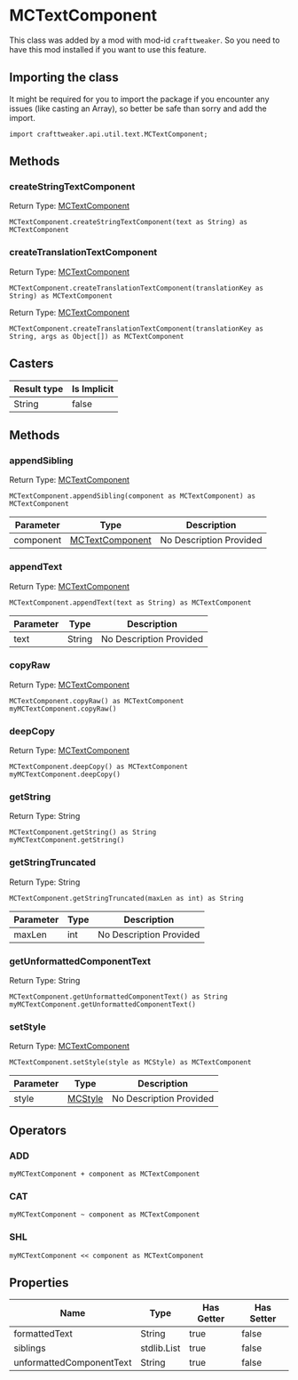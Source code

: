 # MCTextComponent

This class was added by a mod with mod-id `crafttweaker`. So you need to have this mod installed if you want to use this feature.

## Importing the class

It might be required for you to import the package if you encounter any issues (like casting an Array), so better be safe than sorry and add the import.
```zenscript
import crafttweaker.api.util.text.MCTextComponent;
```


## Methods

### createStringTextComponent

Return Type: [MCTextComponent](/vanilla/api/util/text/MCTextComponent)

```zenscript
MCTextComponent.createStringTextComponent(text as String) as MCTextComponent
```
### createTranslationTextComponent

Return Type: [MCTextComponent](/vanilla/api/util/text/MCTextComponent)

```zenscript
MCTextComponent.createTranslationTextComponent(translationKey as String) as MCTextComponent
```
Return Type: [MCTextComponent](/vanilla/api/util/text/MCTextComponent)

```zenscript
MCTextComponent.createTranslationTextComponent(translationKey as String, args as Object[]) as MCTextComponent
```
## Casters

| Result type | Is Implicit |
|-------------|-------------|
| String | false |

## Methods

### appendSibling

Return Type: [MCTextComponent](/vanilla/api/util/text/MCTextComponent)

```zenscript
MCTextComponent.appendSibling(component as MCTextComponent) as MCTextComponent
```
| Parameter | Type | Description |
|-----------|------|-------------|
| component | [MCTextComponent](/vanilla/api/util/text/MCTextComponent) | No Description Provided |
### appendText

Return Type: [MCTextComponent](/vanilla/api/util/text/MCTextComponent)

```zenscript
MCTextComponent.appendText(text as String) as MCTextComponent
```
| Parameter | Type | Description |
|-----------|------|-------------|
| text | String | No Description Provided |
### copyRaw

Return Type: [MCTextComponent](/vanilla/api/util/text/MCTextComponent)

```zenscript
MCTextComponent.copyRaw() as MCTextComponent
myMCTextComponent.copyRaw()
```
### deepCopy

Return Type: [MCTextComponent](/vanilla/api/util/text/MCTextComponent)

```zenscript
MCTextComponent.deepCopy() as MCTextComponent
myMCTextComponent.deepCopy()
```
### getString

Return Type: String

```zenscript
MCTextComponent.getString() as String
myMCTextComponent.getString()
```
### getStringTruncated

Return Type: String

```zenscript
MCTextComponent.getStringTruncated(maxLen as int) as String
```
| Parameter | Type | Description |
|-----------|------|-------------|
| maxLen | int | No Description Provided |
### getUnformattedComponentText

Return Type: String

```zenscript
MCTextComponent.getUnformattedComponentText() as String
myMCTextComponent.getUnformattedComponentText()
```
### setStyle

Return Type: [MCTextComponent](/vanilla/api/util/text/MCTextComponent)

```zenscript
MCTextComponent.setStyle(style as MCStyle) as MCTextComponent
```
| Parameter | Type | Description |
|-----------|------|-------------|
| style | [MCStyle](/vanilla/api/util/text/MCStyle) | No Description Provided |

## Operators

### ADD

```zenscript
myMCTextComponent + component as MCTextComponent
```


### CAT

```zenscript
myMCTextComponent ~ component as MCTextComponent
```


### SHL

```zenscript
myMCTextComponent << component as MCTextComponent
```



## Properties

| Name | Type | Has Getter | Has Setter |
|------|------|------------|------------|
| formattedText | String | true | false |
| siblings | stdlib.List | true | false |
| unformattedComponentText | String | true | false |

